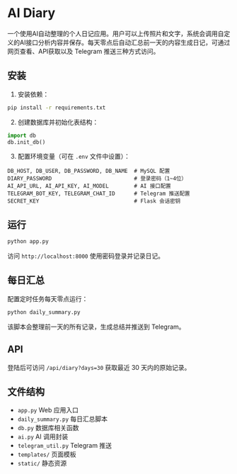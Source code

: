 # AI Diary

一个使用AI自动整理的个人日记应用。用户可以上传照片和文字，系统会调用自定义的AI接口分析内容并保存。每天零点后自动汇总前一天的内容生成日记，可通过网页查看、API获取以及 Telegram 推送三种方式访问。

## 安装

1. 安装依赖：

```bash
pip install -r requirements.txt
```

2. 创建数据库并初始化表结构：

```python
import db
db.init_db()
```

3. 配置环境变量（可在 `.env` 文件中设置）：

```
DB_HOST, DB_USER, DB_PASSWORD, DB_NAME  # MySQL 配置
DIARY_PASSWORD                          # 登录密码（1~4位）
AI_API_URL, AI_API_KEY, AI_MODEL        # AI 接口配置
TELEGRAM_BOT_KEY, TELEGRAM_CHAT_ID      # Telegram 推送配置
SECRET_KEY                              # Flask 会话密钥
```

## 运行

```bash
python app.py
```

访问 `http://localhost:8000` 使用密码登录并记录日记。

## 每日汇总

配置定时任务每天零点运行：

```bash
python daily_summary.py
```

该脚本会整理前一天的所有记录，生成总结并推送到 Telegram。

## API

登陆后可访问 `/api/diary?days=30` 获取最近 30 天内的原始记录。

## 文件结构

- `app.py` Web 应用入口
- `daily_summary.py` 每日汇总脚本
- `db.py` 数据库相关函数
- `ai.py` AI 调用封装
- `telegram_util.py` Telegram 推送
- `templates/` 页面模板
- `static/` 静态资源
